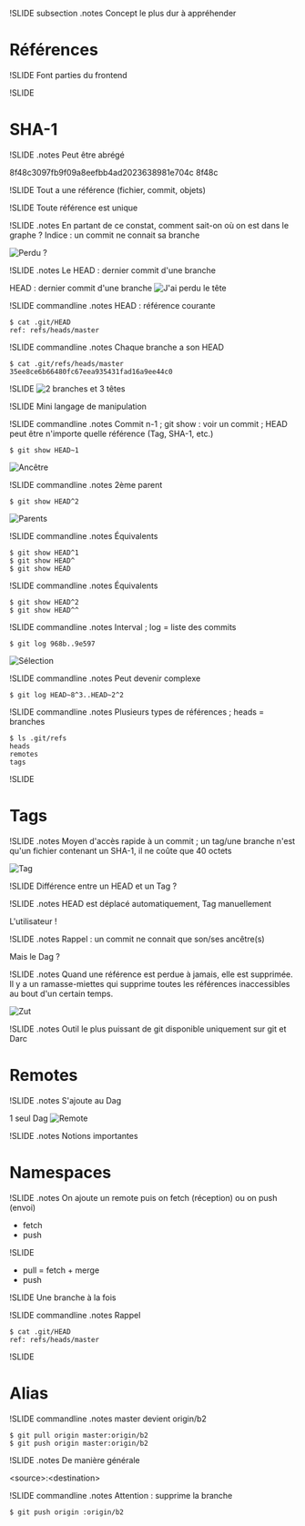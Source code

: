 !SLIDE subsection
.notes Concept le plus dur à appréhender

# Références #

!SLIDE
Font parties du frontend

!SLIDE
# SHA-1

!SLIDE
.notes Peut être abrégé

8f48c3097fb9f09a8eefbb4ad2023638981e704c
8f48c

!SLIDE
Tout a une référence (fichier, commit, objets)

!SLIDE
Toute référence est unique

!SLIDE
.notes En partant de ce constat, comment sait-on où on est dans le graphe ? Indice : un commit ne connait sa branche

![Perdu ?](perdu.gif)

!SLIDE
.notes Le HEAD : dernier commit d'une branche

HEAD : dernier commit d'une branche
![J'ai perdu le tête](tete.gif)

!SLIDE commandline
.notes HEAD : référence courante

	$ cat .git/HEAD
	ref: refs/heads/master

!SLIDE commandline
.notes Chaque branche a son HEAD

	$ cat .git/refs/heads/master
	35ee8ce6b66480fc67eea935431fad16a9ee44c0

!SLIDE
![2 branches et 3 têtes](tetes.svg)

!SLIDE
Mini langage de manipulation

!SLIDE commandline
.notes Commit n-1 ; git show : voir un commit ; HEAD peut être n'importe quelle référence (Tag, SHA-1, etc.)

	$ git show HEAD~1

![Ancêtre](ancetre.svg)

!SLIDE commandline
.notes 2ème parent

	$ git show HEAD^2

![Parents](parents.svg)

!SLIDE commandline
.notes Équivalents

	$ git show HEAD^1
	$ git show HEAD^
	$ git show HEAD

!SLIDE commandline
.notes Équivalents

	$ git show HEAD^2
	$ git show HEAD^^

!SLIDE commandline
.notes Interval ; log = liste des commits

	$ git log 968b..9e597

![Sélection](selection.svg)

!SLIDE commandline
.notes Peut devenir complexe

	$ git log HEAD~8^3..HEAD~2^2

!SLIDE commandline
.notes Plusieurs types de références ; heads = branches

	$ ls .git/refs
	heads
	remotes
	tags

!SLIDE
# Tags

!SLIDE
.notes Moyen d'accès rapide à un commit ; un tag/une branche n'est qu'un fichier contenant un SHA-1, il ne coûte que 40 octets

![Tag](tag.svg)

!SLIDE
Différence entre un HEAD et un Tag ?

!SLIDE
.notes HEAD est déplacé automatiquement, Tag manuellement

L'utilisateur !

!SLIDE
.notes Rappel : un commit ne connait que son/ses ancêtre(s)

Mais le Dag ?

!SLIDE
.notes Quand une référence est perdue à jamais, elle est supprimée. Il y a un ramasse-miettes qui supprime toutes les références inaccessibles au bout d'un certain temps.

![Zut](luke.gif)

!SLIDE
.notes Outil le plus puissant de git disponible uniquement sur git et Darc

# Remotes

!SLIDE
.notes S'ajoute au Dag

1 seul Dag
![Remote](remote.svg)

!SLIDE
.notes Notions importantes

# Namespaces

!SLIDE
.notes On ajoute un remote puis on fetch (réception) ou on push (envoi)

  * fetch
  * push

!SLIDE
  * pull = fetch + merge
  * push

!SLIDE
Une branche à la fois

!SLIDE commandline
.notes Rappel

	$ cat .git/HEAD
	ref: refs/heads/master

!SLIDE
# Alias

!SLIDE commandline
.notes master devient origin/b2

	$ git pull origin master:origin/b2
	$ git push origin master:origin/b2

!SLIDE
.notes De manière générale

\<source\>:\<destination\>

!SLIDE commandline
.notes Attention : supprime la branche

	$ git push origin :origin/b2
